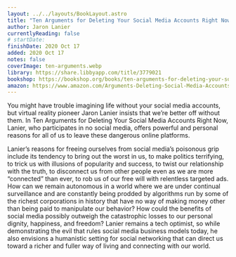```yaml
---
layout: ../../layouts/BookLayout.astro
title: "Ten Arguments for Deleting Your Social Media Accounts Right Now"
author: Jaron Lanier
currentlyReading: false
# startDate:
finishDate: 2020 Oct 17
added: 2020 Oct 17
notes: false
coverImage: ten-arguments.webp
library: https://share.libbyapp.com/title/3779021
bookshop: https://bookshop.org/books/ten-arguments-for-deleting-your-social-media-accounts-right-now/9781250239082
amazon: https://www.amazon.com/Arguments-Deleting-Social-Media-Accounts/dp/125019668X
---
```


You might have trouble imagining life without your social media accounts, but virtual reality pioneer Jaron Lanier insists that we’re better off without them. In Ten Arguments for Deleting Your Social Media Accounts Right Now, Lanier, who participates in no social media, offers powerful and personal reasons for all of us to leave these dangerous online platforms.

Lanier’s reasons for freeing ourselves from social media’s poisonous grip include its tendency to bring out the worst in us, to make politics terrifying, to trick us with illusions of popularity and success, to twist our relationship with the truth, to disconnect us from other people even as we are more “connected” than ever, to rob us of our free will with relentless targeted ads. How can we remain autonomous in a world where we are under continual surveillance and are constantly being prodded by algorithms run by some of the richest corporations in history that have no way of making money other than being paid to manipulate our behavior? How could the benefits of social media possibly outweigh the catastrophic losses to our personal dignity, happiness, and freedom? Lanier remains a tech optimist, so while demonstrating the evil that rules social media business models today, he also envisions a humanistic setting for social networking that can direct us toward a richer and fuller way of living and connecting with our world.  
